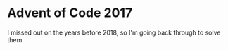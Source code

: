 # Advent of Code 2017

I missed out on the years before 2018, so I'm going back through to solve them.
